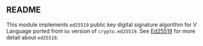 README
-----

This module implements `ed25519` public key digital signature algorithm for V Language ported from `Go` version of `crypto.ed25519`. See [Ed25519](http://ed25519.cr.yp.to/) for more detail about `ed25519`.